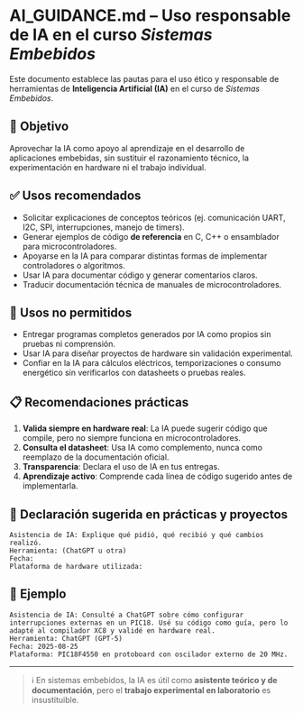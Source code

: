 # AI_GUIDANCE.md – Uso responsable de IA en el curso *Sistemas Embebidos*

Este documento establece las pautas para el uso ético y responsable de herramientas de **Inteligencia Artificial (IA)** en el curso de *Sistemas Embebidos*.

## 🎯 Objetivo
Aprovechar la IA como apoyo al aprendizaje en el desarrollo de aplicaciones embebidas, sin sustituir el razonamiento técnico, la experimentación en hardware ni el trabajo individual.

## ✅ Usos recomendados
- Solicitar explicaciones de conceptos teóricos (ej. comunicación UART, I2C, SPI, interrupciones, manejo de timers).
- Generar ejemplos de código **de referencia** en C, C++ o ensamblador para microcontroladores.
- Apoyarse en la IA para comparar distintas formas de implementar controladores o algoritmos.
- Usar IA para documentar código y generar comentarios claros.
- Traducir documentación técnica de manuales de microcontroladores.

## 🚫 Usos no permitidos
- Entregar programas completos generados por IA como propios sin pruebas ni comprensión.
- Usar IA para diseñar proyectos de hardware sin validación experimental.
- Confiar en la IA para cálculos eléctricos, temporizaciones o consumo energético sin verificarlos con datasheets o pruebas reales.

## 📋 Recomendaciones prácticas
1. **Valida siempre en hardware real**: La IA puede sugerir código que compile, pero no siempre funciona en microcontroladores.
2. **Consulta el datasheet**: Usa IA como complemento, nunca como reemplazo de la documentación oficial.
3. **Transparencia**: Declara el uso de IA en tus entregas.
4. **Aprendizaje activo**: Comprende cada línea de código sugerido antes de implementarla.

## 📌 Declaración sugerida en prácticas y proyectos

```text
Asistencia de IA: Explique qué pidió, qué recibió y qué cambios realizó.
Herramienta: (ChatGPT u otra)
Fecha:
Plataforma de hardware utilizada:
```

## 📌 Ejemplo
```text
Asistencia de IA: Consulté a ChatGPT sobre cómo configurar interrupciones externas en un PIC18. Usé su código como guía, pero lo adapté al compilador XC8 y validé en hardware real.
Herramienta: ChatGPT (GPT-5)
Fecha: 2025-08-25
Plataforma: PIC18F4550 en protoboard con oscilador externo de 20 MHz.
```

---

> ℹ️ En sistemas embebidos, la IA es útil como **asistente teórico y de documentación**, pero el **trabajo experimental en laboratorio** es insustituible.
